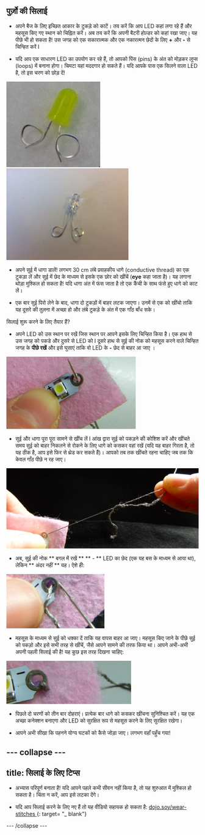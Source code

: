 ## पुर्ज़ो की सिलाई

+ अपने बैज के लिए इच्छित आकार के टुकड़े को काटें। तय करें कि आप LED कहां लगा रहे हैं और महसूस किए गए स्थान को चिह्नित करें। अब तय करें कि अपनी बैटरी होल्डर को कहां रखा जाए। यह पीछे भी हो सकता है! उस जगह को एक सकारात्मक और एक नकारत्मन छेदों के लिए **+** और **-** से चिन्हित करें I

+ यदि आप एक साधारण LED का उपयोग कर रहे हैं, तो आपको पिंस (pins) के अंत को मोड़कर लूप्स (loops) में बनाना होगा। चिमटा यहां मददगार हो सकते हैं। यदि आपके पास एक सिलने वाला LED है, तो इस चरण को छोड़ दें!

![](images/led_loops1.png) ![](images/LED_loops2.JPG)

+ अपने सुई में धागा डालें! लगभग 30 cm लंबे प्रवाहकीय धागे (conductive thread) का एक टुकड़ा लें और सुई में छेद के माध्यम से इसके एक छोर को खींचें (**eye** कहा जाता है)। यह लगाना थोड़ा मुश्किल हो सकता है! यदि धागा अंत में फंस जाता है तो एक कैंची के साथ फंसे हुए धागे को काट लें।

+ एक बार सुई पिरो लेने के बाद, धागा दो टुकड़ों में बाहर लटक जाएगा। उनमें से एक को खींचो ताकि यह दूसरे की तुलना में अच्छा हो और लंबे टुकड़े के अंत में एक गाँठ बाँध सके।

सिलाई शुरू करने के लिए तैयार हैं?

+ अपने LED को उस स्थान पर रखें जिस स्थान पर आपने इसके लिए चिन्हित किया है। एक हाथ से उस जगह को पकडे और दुसरे से LED को I दूसरे हाथ से सुई की नोक को महसूस करने वाले चिन्हित जगह के **पीछे रखें** और इसे घुसाएं ताकि वो LED के **-** छेद से बाहर आ जाए ।

![](images/needle_through_LED.png)

+ सुई और धागा पूरा पूरा सामने से खींच लें I आंख द्वारा सुई को पकड़ने की कोशिश करें और खींचते समय सुई को बाहर निकलने से रोकने के लिए धागे को कसकर वहां रखें (यदि यह बाहर गिरता है, तो यह ठीक है, आप इसे फिर से थ्रेड कर सकते हैं)। आपको तब तक खींचते रहना चाहिए जब तक कि केवल गाँठ पीछे न रह जाए।

![](images/pull_thread_through.png)

+ अब, सुई की नोक ** बगल में रखें ** ** - ** LED का छेद (एक यह बस के माध्यम से आया था), लेकिन ** अंदर नहीं ** यह। ऐशे ही:

![](images/needle_next_to_LED.png)

+ महसूस के माध्यम से सुई को धक्का दें ताकि यह वापस बाहर आ जाए। महसूस किए जाने के पीछे सुई को पकड़ो और इसे सभी तरह से खींचें, जैसे आपने सामने की तरफ किया था। आपने अभी-अभी अपनी पहली सिलाई की है! यह कुछ इस तरह दिखना चाहिए:

![](images/first_stitch.png)

+ पिछले दो चरणों को तीन बार दोहराएं। प्रत्येक बार धागे को कसकर खींचना सुनिश्चित करें। यह एक अच्छा कनेक्शन बनाएगा और LED को सुरक्षित रूप से महसूस करने के लिए सुरक्षित रखेगा।

+ आपने अभी सीखा कि पहनने योग्य घटकों को कैसे जोड़ा जाए। लगभग वहाँ पहुँच गया!

--- collapse ---
---
title: सिलाई के लिए टिप्स
---

+ अभ्यास परिपूर्ण बनाता है! यदि आपने पहले कभी सीवन नहीं किया है, तो यह शुरुआत में मुश्किल हो सकता है। चिंता न करें, आप इसे लटका देंगे।

+ यदि आप सिलाई करने के लिए नए हैं तो यह वीडियो सहायक हो सकता है: [ dojo.soy/wear-stitches ](http://dojo.soy/wear-stitches) {: target= "_ blank"}

--- /collapse ---
